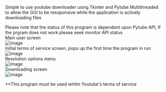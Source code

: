 Simple to use youtube downloader using Tkinter and Pytube
Multithreaded to allow the GUI to be resoponsive while the application is actively downloading files

Please note that the status of this program is dependent upon Pytube API, If the prgram does not work please seek monitor API status
<br/>
Main user screen<br/>
![image](https://github.com/MR-VL/GUI-Youtube-Downloader/assets/107425742/c2273dab-7efd-4742-a66a-2f9644df6c63)
<br/>
Initial terms of service screen, pops up the first time the program in run<br/>
![image](https://github.com/MR-VL/GUI-Youtube-Downloader/assets/107425742/fabd889e-b3a1-4280-b329-02f594962fb3)
<br/>
Resolution options menu<br/>
![image](https://github.com/MR-VL/GUI-Youtube-Downloader/assets/107425742/317e8aca-148f-40a2-b75a-001354f041d9)
<br/>
Downloading screen<br/>
![image](https://github.com/MR-VL/GUI-Youtube-Downloader/assets/107425742/2d99d3de-144e-4990-9dce-05cbf1e568e7)
<br/>

**This program must be used whitin Youtube's terms of service

